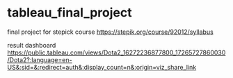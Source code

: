 # tableau_final_project
final project for stepick course https://stepik.org/course/92012/syllabus

result dashboard https://public.tableau.com/views/Dota2_16272236877800_17265727860030/Dota2?:language=en-US&:sid=&:redirect=auth&:display_count=n&:origin=viz_share_link
